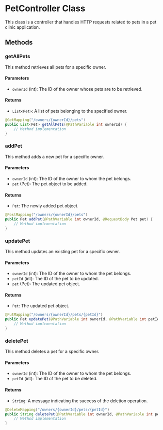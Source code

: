 # PetController Class

This class is a controller that handles HTTP requests related to pets in a pet clinic application.

## Methods

### getAllPets

This method retrieves all pets for a specific owner.

#### Parameters
- `ownerId` (int): The ID of the owner whose pets are to be retrieved.

#### Returns
- `List<Pet>`: A list of pets belonging to the specified owner.

```java
@GetMapping("/owners/{ownerId}/pets")
public List<Pet> getAllPets(@PathVariable int ownerId) {
    // Method implementation
}
```

### addPet

This method adds a new pet for a specific owner.

#### Parameters
- `ownerId` (int): The ID of the owner to whom the pet belongs.
- `pet` (Pet): The pet object to be added.

#### Returns
- `Pet`: The newly added pet object.

```java
@PostMapping("/owners/{ownerId}/pets")
public Pet addPet(@PathVariable int ownerId, @RequestBody Pet pet) {
    // Method implementation
}
```

### updatePet

This method updates an existing pet for a specific owner.

#### Parameters
- `ownerId` (int): The ID of the owner to whom the pet belongs.
- `petId` (int): The ID of the pet to be updated.
- `pet` (Pet): The updated pet object.

#### Returns
- `Pet`: The updated pet object.

```java
@PutMapping("/owners/{ownerId}/pets/{petId}")
public Pet updatePet(@PathVariable int ownerId, @PathVariable int petId, @RequestBody Pet pet) {
    // Method implementation
}
```

### deletePet

This method deletes a pet for a specific owner.

#### Parameters
- `ownerId` (int): The ID of the owner to whom the pet belongs.
- `petId` (int): The ID of the pet to be deleted.

#### Returns
- `String`: A message indicating the success of the deletion operation.

```java
@DeleteMapping("/owners/{ownerId}/pets/{petId}")
public String deletePet(@PathVariable int ownerId, @PathVariable int petId) {
    // Method implementation
}
```